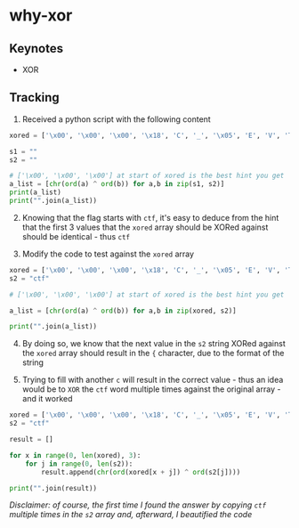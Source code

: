 # why-xor

## Keynotes

* XOR

## Tracking

1. Received a python script with the following content

```python
xored = ['\x00', '\x00', '\x00', '\x18', 'C', '_', '\x05', 'E', 'V', 'T', 'F', 'U', 'R', 'B', '_', 'U', 'G', '_', 'V', '\x17', 'V', 'S', '@', '\x03', '[', 'C', '\x02', '\x07', 'C', 'Q', 'S', 'M', '\x02', 'P', 'M', '_', 'S', '\x12', 'V', '\x07', 'B', 'V', 'Q', '\x15', 'S', 'T', '\x11', '_', '\x05', 'A', 'P', '\x02', '\x17', 'R', 'Q', 'L', '\x04', 'P', 'E', 'W', 'P', 'L', '\x04', '\x07', '\x15', 'T', 'V', 'L', '\x1b']

s1 = ""
s2 = ""

# ['\x00', '\x00', '\x00'] at start of xored is the best hint you get
a_list = [chr(ord(a) ^ ord(b)) for a,b in zip(s1, s2)]
print(a_list)
print("".join(a_list))
```

2. Knowing that the flag starts with `ctf`, it's easy to deduce from the hint that the first 3 values that the `xored` array should be XORed against should be identical - thus `ctf`

3. Modify the code to test against the `xored` array

```python
xored = ['\x00', '\x00', '\x00', '\x18', 'C', '_', '\x05', 'E', 'V', 'T', 'F', 'U', 'R', 'B', '_', 'U', 'G', '_', 'V', '\x17', 'V', 'S', '@', '\x03', '[', 'C', '\x02', '\x07', 'C', 'Q', 'S', 'M', '\x02', 'P', 'M', '_', 'S', '\x12', 'V', '\x07', 'B', 'V', 'Q', '\x15', 'S', 'T', '\x11', '_', '\x05', 'A', 'P', '\x02', '\x17', 'R', 'Q', 'L', '\x04', 'P', 'E', 'W', 'P', 'L', '\x04', '\x07', '\x15', 'T', 'V', 'L', '\x1b']
s2 = "ctf"

# ['\x00', '\x00', '\x00'] at start of xored is the best hint you get

a_list = [chr(ord(a) ^ ord(b)) for a,b in zip(xored, s2)]

print("".join(a_list))
```

4. By doing so, we know that the next value in the `s2` string XORed against the `xored` array should result in the `{` character, due to the format of the string

5. Trying to fill with another `c` will result in the correct value - thus an idea would be to `XOR` the `ctf` word multiple times against the original array - and it worked

```python
xored = ['\x00', '\x00', '\x00', '\x18', 'C', '_', '\x05', 'E', 'V', 'T', 'F', 'U', 'R', 'B', '_', 'U', 'G', '_', 'V', '\x17', 'V', 'S', '@', '\x03', '[', 'C', '\x02', '\x07', 'C', 'Q', 'S', 'M', '\x02', 'P', 'M', '_', 'S', '\x12', 'V', '\x07', 'B', 'V', 'Q', '\x15', 'S', 'T', '\x11', '_', '\x05', 'A', 'P', '\x02', '\x17', 'R', 'Q', 'L', '\x04', 'P', 'E', 'W', 'P', 'L', '\x04', '\x07', '\x15', 'T', 'V', 'L', '\x1b']
s2 = "ctf"

result = []

for x in range(0, len(xored), 3):
    for j in range(0, len(s2)):
        result.append(chr(ord(xored[x + j]) ^ ord(s2[j])))

print("".join(result))
```
*Disclaimer: of course, the first time I found the answer by copying `ctf` multiple times in the `s2` array and, afterward, I beautified the code*